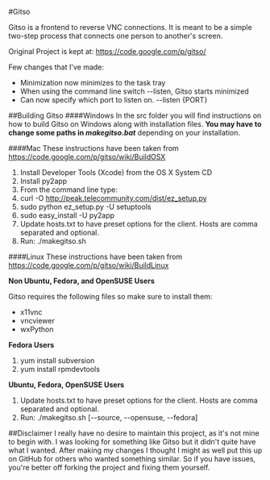#Gitso

Gitso is a frontend to reverse VNC connections. It is meant to be a simple two-step process that connects one person to another's screen.

Original Project is kept at: https://code.google.com/p/gitso/

Few changes that I've made:

+ Minimization now minimizes to the task tray
+ When using the command line switch --listen, Gitso starts minimized
+ Can now specify which port to listen on. --listen {PORT}

##Building Gitso
####Windows
In the src folder you will find instructions on how to build Gitso on Windows along with installation files.
**You may have to change some paths in *makegitso.bat*** depending on your installation.

####Mac
These instructions have been taken from https://code.google.com/p/gitso/wiki/BuildOSX

1. Install Developer Tools (Xcode) from the OS X System CD
2. Install py2app
3. From the command line type:
4. curl -O http://peak.telecommunity.com/dist/ez_setup.py
5. sudo python ez_setup.py -U setuptools
6. sudo easy_install -U py2app
7. Update hosts.txt to have preset options for the client. Hosts are comma separated and optional.
8. Run: ./makegitso.sh

####Linux
These instructions have been taken from https://code.google.com/p/gitso/wiki/BuildLinux

**Non Ubuntu, Fedora, and OpenSUSE Users**
 
Gitso requires the following files so make sure to install them:

+ x11vnc
+ vncviewer
+ wxPython

**Fedora Users**

1. yum install subversion
2. yum install rpmdevtools

**Ubuntu, Fedora, OpenSUSE Users**

1. Update hosts.txt to have preset options for the client. Hosts are comma separated and optional.
2. Run: ./makegitso.sh [--source, --opensuse, --fedora]

##Disclaimer
I really have no desire to maintain this project, as it's not mine to begin with.
I was looking for something like Gitso but it didn't quite have what I wanted.
After making my changes I thought I might as well put this up on GitHub for others who wanted
something similar. So if you have issues, you're better off forking the project and fixing
them yourself.
